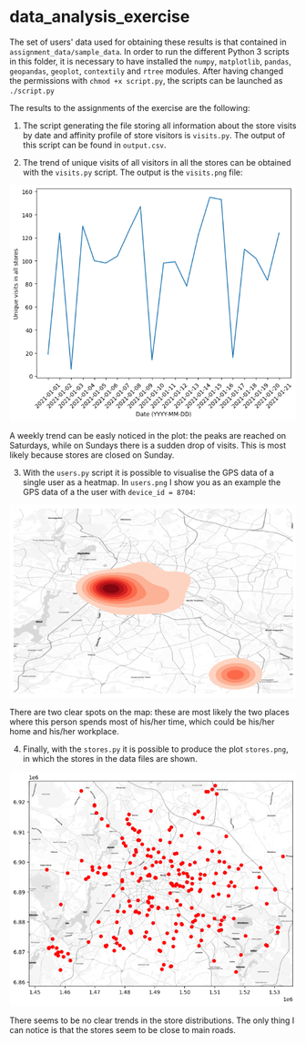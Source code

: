 # data_analysis_exercise

The set of users' data used for obtaining these results is that contained in `assignment_data/sample_data`. In order to run the different Python 3 scripts in this folder, it is necessary to have installed the `numpy`, `matplotlib`, `pandas`, `geopandas`, `geoplot`, `contextily` and `rtree` modules.
After having changed the permissions with `chmod +x script.py`, the scripts can be launched as `./script.py` 

The results to the assignments of the exercise are the following:

1. The script generating the file storing all information about the store visits by date and affinity profile of store visitors is `visits.py`. The output of this script can be found in `output.csv`.

2. The trend of unique visits of all visitors in all the stores can be obtained with the `visits.py` script. The output is the `visits.png` file: 

![Visits trend](https://github.com/amontoli/data_analysis_exercise/blob/main/visits.png)

A weekly trend can be easly noticed in the plot: the peaks are reached on Saturdays, while on Sundays there is a sudden drop of visits. This is most likely because stores are closed on Sunday.

3. With the `users.py` script it is possible to visualise the GPS data of a single user as a heatmap. In `users.png` I show you as an example the GPS data of a the user with `device_id = 8704`:

![GPS data](https://github.com/amontoli/data_analysis_exercise/blob/main/users.png)

There are two clear spots on the map: these are most likely the two places where this person spends most of his/her time, which could be his/her home and his/her workplace.

4. Finally, with the `stores.py` it is possible to produce the plot `stores.png`, in which the stores in the data files are shown.

![Stores](https://github.com/amontoli/data_analysis_exercise/blob/main/stores.png)

There seems to be no clear trends in the store distributions. The only thing I can notice is that the stores seem to be close to main roads.
